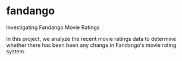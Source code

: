 # fandango
Investigating Fandango Movie Ratings

In this project, we analyze the recent movie ratings data to determine whether there has been been any change in Fandango's movie rating system.
